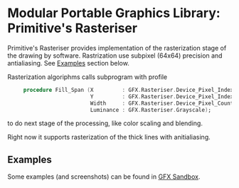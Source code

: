 # Modular Portable Graphics Library: Primitive's Rasteriser

Primitive's Rasteriser provides implementation of the rasterization stage of the drawing by software. Rastrization use subpixel (64x64) precision and antialiasing. See [Examples](#examples) section below.

Rasterization algoriphms calls subprogram with profile
```ada
     procedure Fill_Span (X         : GFX.Rasteriser.Device_Pixel_Index;
                          Y         : GFX.Rasteriser.Device_Pixel_Index;
                          Width     : GFX.Rasteriser.Device_Pixel_Count;
                          Luminance : GFX.Rasteriser.Grayscale);
```
to do next stage of the processing, like color scaling and blending.

Right now it supports rasterization of the thick lines with anitialiasing.

## Examples

Some examples (and screenshots) can be found in [GFX Sandbox](https://github.com/godunko/gfx-sandbox).
